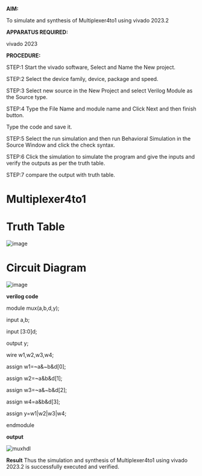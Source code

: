 **AIM:**

To simulate and synthesis of Multiplexer4to1 using vivado 2023.2 

**APPARATUS REQUIRED:**

vivado 2023 

**PROCEDURE:** 

STEP:1 Start the vivado software, Select and Name the New project. 

STEP:2 Select the device family, device, package and speed. 

STEP:3 Select new source in the New Project and select Verilog Module as the Source 
type. 

STEP:4 Type the File Name and module name and Click Next and then finish button. 

Type the code and save it. 

STEP:5 Select the run simulation and then run Behavioral Simulation in the Source 
Window and click the check syntax. 

STEP:6 Click the simulation to simulate the program and give the inputs and verify 
the outputs as per the truth table. 

STEP:7 compare the output with truth table. 

# Multiplexer4to1

# Truth Table
![image](https://github.com/RESMIRNAIR/Multiplexer4to1/assets/154305926/f1dac9e1-e938-4072-bfa9-c17a0a54b7c7)

# Circuit Diagram
![image](https://github.com/RESMIRNAIR/Multiplexer4to1/assets/154305926/f8ea8610-f6fc-4de3-a68a-5a9a4cfcd673)

**verilog code**

module mux(a,b,d,y);

input a,b;

input [3:0]d;

output y;

wire w1,w2,w3,w4;

assign w1=~a&~b&d[0];

assign w2=~a&b&d[1];

assign w3=~a&~b&d[2];

assign w4=a&b&d[3];

assign y=w1|w2|w3|w4;

endmodule

**output**

![muxhdl](https://github.com/nithin2134/Multiplexer4to1/assets/160302970/078298b2-3e1a-444b-971e-77b7757bec99)

**Result**
Thus the simulation and synthesis of Multiplexer4to1 using vivado 2023.2 is successfully executed and verified.




